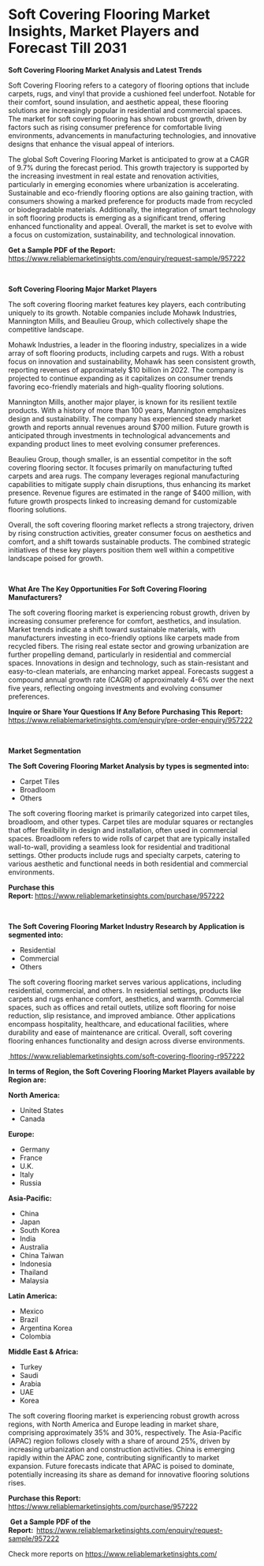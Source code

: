 <p><h1>Soft Covering Flooring Market Insights, Market Players and Forecast Till 2031</h1></p><p><strong>Soft Covering Flooring Market Analysis and Latest Trends</strong></p>
<p><p>Soft Covering Flooring refers to a category of flooring options that include carpets, rugs, and vinyl that provide a cushioned feel underfoot. Notable for their comfort, sound insulation, and aesthetic appeal, these flooring solutions are increasingly popular in residential and commercial spaces. The market for soft covering flooring has shown robust growth, driven by factors such as rising consumer preference for comfortable living environments, advancements in manufacturing technologies, and innovative designs that enhance the visual appeal of interiors.</p><p>The global Soft Covering Flooring Market is anticipated to grow at a CAGR of 9.7% during the forecast period. This growth trajectory is supported by the increasing investment in real estate and renovation activities, particularly in emerging economies where urbanization is accelerating. Sustainable and eco-friendly flooring options are also gaining traction, with consumers showing a marked preference for products made from recycled or biodegradable materials. Additionally, the integration of smart technology in soft flooring products is emerging as a significant trend, offering enhanced functionality and appeal. Overall, the market is set to evolve with a focus on customization, sustainability, and technological innovation.</p></p>
<p><strong>Get a Sample PDF of the Report:&nbsp;</strong> <a href="https://www.reliablemarketinsights.com/enquiry/request-sample/957222?utm_campaign=1197&utm_medium=2&utm_source=Github&utm_content=ia&utm_term=09112024&utm_id=soft-covering-flooring">https://www.reliablemarketinsights.com/enquiry/request-sample/957222</a></p>
<p>&nbsp;</p>
<p><strong>Soft Covering Flooring Major Market Players</strong></p>
<p><p>The soft covering flooring market features key players, each contributing uniquely to its growth. Notable companies include Mohawk Industries, Mannington Mills, and Beaulieu Group, which collectively shape the competitive landscape.</p><p>Mohawk Industries, a leader in the flooring industry, specializes in a wide array of soft flooring products, including carpets and rugs. With a robust focus on innovation and sustainability, Mohawk has seen consistent growth, reporting revenues of approximately $10 billion in 2022. The company is projected to continue expanding as it capitalizes on consumer trends favoring eco-friendly materials and high-quality flooring solutions.</p><p>Mannington Mills, another major player, is known for its resilient textile products. With a history of more than 100 years, Mannington emphasizes design and sustainability. The company has experienced steady market growth and reports annual revenues around $700 million. Future growth is anticipated through investments in technological advancements and expanding product lines to meet evolving consumer preferences.</p><p>Beaulieu Group, though smaller, is an essential competitor in the soft covering flooring sector. It focuses primarily on manufacturing tufted carpets and area rugs. The company leverages regional manufacturing capabilities to mitigate supply chain disruptions, thus enhancing its market presence. Revenue figures are estimated in the range of $400 million, with future growth prospects linked to increasing demand for customizable flooring solutions.</p><p>Overall, the soft covering flooring market reflects a strong trajectory, driven by rising construction activities, greater consumer focus on aesthetics and comfort, and a shift towards sustainable products. The combined strategic initiatives of these key players position them well within a competitive landscape poised for growth.</p></p>
<p>&nbsp;</p>
<p><strong>What Are The Key Opportunities For Soft Covering Flooring Manufacturers?</strong></p>
<p><p>The soft covering flooring market is experiencing robust growth, driven by increasing consumer preference for comfort, aesthetics, and insulation. Market trends indicate a shift toward sustainable materials, with manufacturers investing in eco-friendly options like carpets made from recycled fibers. The rising real estate sector and growing urbanization are further propelling demand, particularly in residential and commercial spaces. Innovations in design and technology, such as stain-resistant and easy-to-clean materials, are enhancing market appeal. Forecasts suggest a compound annual growth rate (CAGR) of approximately 4-6% over the next five years, reflecting ongoing investments and evolving consumer preferences.</p></p>
<p><strong>Inquire or Share Your Questions If Any Before Purchasing This Report:</strong> <a href="https://www.reliablemarketinsights.com/enquiry/pre-order-enquiry/957222?utm_campaign=1197&utm_medium=2&utm_source=Github&utm_content=ia&utm_term=09112024&utm_id=soft-covering-flooring">https://www.reliablemarketinsights.com/enquiry/pre-order-enquiry/957222</a></p>
<p>&nbsp;</p>
<p><strong>Market Segmentation</strong></p>
<p><strong>The Soft Covering Flooring Market Analysis by types is segmented into:</strong></p>
<p><ul><li>Carpet Tiles</li><li>Broadloom</li><li>Others</li></ul></p>
<p><p>The soft covering flooring market is primarily categorized into carpet tiles, broadloom, and other types. Carpet tiles are modular squares or rectangles that offer flexibility in design and installation, often used in commercial spaces. Broadloom refers to wide rolls of carpet that are typically installed wall-to-wall, providing a seamless look for residential and traditional settings. Other products include rugs and specialty carpets, catering to various aesthetic and functional needs in both residential and commercial environments.</p></p>
<p><strong>Purchase this Report:&nbsp;</strong><a href="https://www.reliablemarketinsights.com/purchase/957222?utm_campaign=1197&utm_medium=2&utm_source=Github&utm_content=ia&utm_term=09112024&utm_id=soft-covering-flooring">https://www.reliablemarketinsights.com/purchase/957222</a></p>
<p>&nbsp;</p>
<p><strong>The Soft Covering Flooring Market Industry Research by Application is segmented into:</strong></p>
<p><ul><li>Residential</li><li>Commercial</li><li>Others</li></ul></p>
<p><p>The soft covering flooring market serves various applications, including residential, commercial, and others. In residential settings, products like carpets and rugs enhance comfort, aesthetics, and warmth. Commercial spaces, such as offices and retail outlets, utilize soft flooring for noise reduction, slip resistance, and improved ambiance. Other applications encompass hospitality, healthcare, and educational facilities, where durability and ease of maintenance are critical. Overall, soft covering flooring enhances functionality and design across diverse environments.</p></p>
<p><a href="https://www.reliablemarketinsights.com/soft-covering-flooring-r957222?utm_campaign=1197&utm_medium=2&utm_source=Github&utm_content=ia&utm_term=09112024&utm_id=soft-covering-flooring">&nbsp;https://www.reliablemarketinsights.com/soft-covering-flooring-r957222</a></p>
<p><strong>In terms of Region, the Soft Covering Flooring Market Players available by Region are:</strong></p>
<p>
    <p> <strong> North America: </strong>
        <ul>
            <li>United States</li>
            <li>Canada</li>
        </ul>
        </p> 
    <p> <strong> Europe: </strong>
        <ul>
            <li>Germany</li>
            <li>France</li>
            <li>U.K.</li>
            <li>Italy</li>
            <li>Russia</li>
        </ul>
        </p> 
    <p> <strong> Asia-Pacific: </strong>
        <ul>
            <li>China</li>
            <li>Japan</li>
            <li>South Korea</li>
            <li>India</li>
            <li>Australia</li>
            <li>China Taiwan</li>
            <li>Indonesia</li>
            <li>Thailand</li>
            <li>Malaysia</li>
        </ul>
        </p> 
    <p> <strong> Latin America: </strong>
        <ul>
            <li>Mexico</li>
            <li>Brazil</li>
            <li>Argentina Korea</li>
            <li>Colombia</li>
        </ul>
        </p> 
    <p> <strong> Middle East & Africa: </strong>
        <ul>
            <li>Turkey</li>
            <li>Saudi</li>
            <li>Arabia</li>
            <li>UAE</li>
            <li>Korea</li>
        </ul>
    </p>
    </p>
<p><p>The soft covering flooring market is experiencing robust growth across regions, with North America and Europe leading in market share, comprising approximately 35% and 30%, respectively. The Asia-Pacific (APAC) region follows closely with a share of around 25%, driven by increasing urbanization and construction activities. China is emerging rapidly within the APAC zone, contributing significantly to market expansion. Future forecasts indicate that APAC is poised to dominate, potentially increasing its share as demand for innovative flooring solutions rises.</p></p>
<p><strong>Purchase this Report: </strong><a href="https://www.reliablemarketinsights.com/purchase/957222?utm_campaign=1197&utm_medium=2&utm_source=Github&utm_content=ia&utm_term=09112024&utm_id=soft-covering-flooring">https://www.reliablemarketinsights.com/purchase/957222</a></p>
<p>&nbsp;<strong>Get a Sample PDF of the Report:&nbsp;&nbsp;</strong><a href="https://www.reliablemarketinsights.com/enquiry/request-sample/957222?utm_campaign=1197&utm_medium=2&utm_source=Github&utm_content=ia&utm_term=09112024&utm_id=soft-covering-flooring">https://www.reliablemarketinsights.com/enquiry/request-sample/957222</a></p>
<p><strong></strong></p>
<p>Check more reports on <a href="https://www.reliablemarketinsights.com/?utm_campaign=1197&utm_medium=2&utm_source=Github&utm_content=ia&utm_term=09112024&utm_id=soft-covering-flooring">https://www.reliablemarketinsights.com/</a></p>